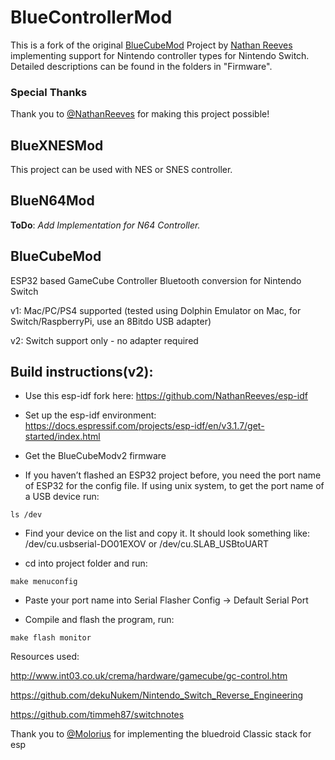 # BlueControllerMod
This is a fork of the original [BlueCubeMod](https://github.com/NathanReeves/BlueCubeMod) Project by [Nathan Reeves](https://github.com/NathanReeves) implementing support for Nintendo controller types for Nintendo Switch.
Detailed descriptions can be found in the folders in "Firmware".

### Special Thanks
Thank you to [@NathanReeves]( https://github.com/NathanReeves ) for making this project possible!

## BlueXNESMod
This project can be used with NES or SNES controller.

## BlueN64Mod
**ToDo**: *Add Implementation for N64 Controller.*

## BlueCubeMod

ESP32 based GameCube Controller Bluetooth conversion for Nintendo Switch

v1:
Mac/PC/PS4 supported (tested using Dolphin Emulator on Mac, for Switch/RaspberryPi, use an 8Bitdo USB adapter)

v2: 
Switch support only - no adapter required

## Build instructions(v2):

- Use this esp-idf fork here: https://github.com/NathanReeves/esp-idf

- Set up the esp-idf environment: https://docs.espressif.com/projects/esp-idf/en/v3.1.7/get-started/index.html

- Get the BlueCubeModv2 firmware

- If you haven’t flashed an ESP32 project before, you need the port name of ESP32 for the config file. If using unix system, to get the port name of a USB device run:

`ls /dev`

- Find your device on the list and copy it. It should look something like: /dev/cu.usbserial-DO01EXOV or /dev/cu.SLAB_USBtoUART

- cd into project folder and run:

`make menuconfig`

- Paste your port name into Serial Flasher Config -> Default Serial Port

- Compile and flash the program, run:

`make flash monitor`


Resources used:

http://www.int03.co.uk/crema/hardware/gamecube/gc-control.htm

https://github.com/dekuNukem/Nintendo_Switch_Reverse_Engineering

https://github.com/timmeh87/switchnotes

Thank you to [@Molorius]( https://github.com/Molorius ) for implementing the bluedroid Classic stack for esp

